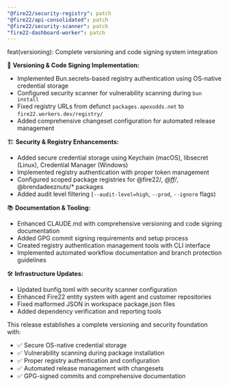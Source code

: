 ```yaml
---
"@fire22/security-registry": patch
"@fire22/api-consolidated": patch 
"@fire22/security-scanner": patch
"fire22-dashboard-worker": patch
---
```


feat(versioning): Complete versioning and code signing system integration

🔐 **Versioning & Code Signing Implementation:**
- Implemented Bun.secrets-based registry authentication using OS-native credential storage
- Configured security scanner for vulnerability scanning during `bun install` 
- Fixed registry URLs from defunct `packages.apexodds.net` to `fire22.workers.dev/registry/`
- Added comprehensive changeset configuration for automated release management

🏗️ **Security & Registry Enhancements:**
- Added secure credential storage using Keychain (macOS), libsecret (Linux), Credential Manager (Windows)
- Implemented registry authentication with proper token management
- Configured scoped package registries for @fire22/*, @ff/*, @brendadeeznuts/* packages
- Added audit level filtering (`--audit-level=high`, `--prod`, `--ignore` flags)

📚 **Documentation & Tooling:**
- Enhanced CLAUDE.md with comprehensive versioning and code signing documentation
- Added GPG commit signing requirements and setup process  
- Created registry authentication management tools with CLI interface
- Implemented automated workflow documentation and branch protection guidelines

🛠️ **Infrastructure Updates:**
- Updated bunfig.toml with security scanner configuration
- Enhanced Fire22 entity system with agent and customer repositories
- Fixed malformed JSON in workspace package.json files
- Added dependency verification and reporting tools

This release establishes a complete versioning and security foundation with:
- ✅ Secure OS-native credential storage
- ✅ Vulnerability scanning during package installation
- ✅ Proper registry authentication and configuration  
- ✅ Automated release management with changesets
- ✅ GPG-signed commits and comprehensive documentation